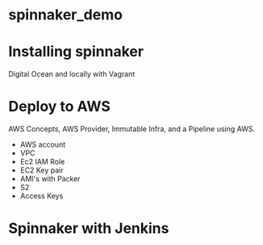 # spinnaker_demo

# Installing spinnaker
Digital Ocean and locally with Vagrant

# Deploy to AWS
AWS Concepts, AWS Provider, Immutable Infra, and a Pipeline using AWS.

- AWS account
- VPC
- Ec2 IAM Role
- EC2 Key pair
- AMI's with Packer
- S2
- Access Keys

# Spinnaker with Jenkins
